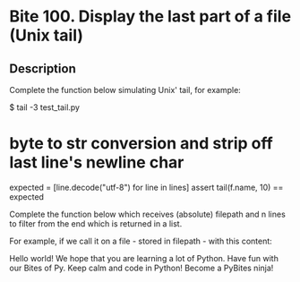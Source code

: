# Bite 100. Display the last part of a file (Unix tail)

## Description

Complete the function below simulating Unix' tail, for example:

$ tail -3 test_tail.py
# byte to str conversion and strip off last line's newline char
expected = [line.decode("utf-8") for line in lines]
assert tail(f.name, 10) == expected

Complete the function below which receives (absolute) filepath and n lines to filter from the end which is returned in a list.

For example, if we call it on a file - stored in filepath - with this content:

Hello world!
We hope that you are learning a lot of Python.
Have fun with our Bites of Py.
Keep calm and code in Python!
Become a PyBites ninja!


